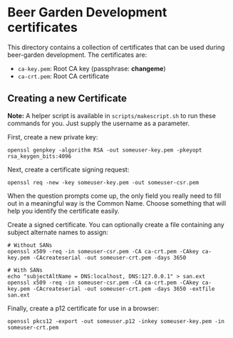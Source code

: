 # Beer Garden Development certificates

This directory contains a collection of certificates that can be used during
beer-garden development. The certificates are:

- `ca-key.pem`: Root CA key (passphrase: **changeme**)
- `ca-crt.pem`: Root CA certificate

## Creating a new Certificate

**Note:** A helper script is available in `scripts/makescript.sh` to run these
commands for you. Just supply the username as a parameter.

First, create a new private key:

```
openssl genpkey -algorithm RSA -out someuser-key.pem -pkeyopt rsa_keygen_bits:4096
```

Next, create a certificate signing request:

```
openssl req -new -key someuser-key.pem -out someuser-csr.pem
```

When the question prompts come up, the only field you really need to fill out in
a meaningful way is the Common Name. Choose something that will help you
identify the certificate easily.

Create a signed certificate. You can optionally create a file containing any
subject alternate names to assign:

```
# Without SANs
openssl x509 -req -in someuser-csr.pem -CA ca-crt.pem -CAkey ca-key.pem -CAcreateserial -out someuser-crt.pem -days 3650

# With SANs
echo "subjectAltName = DNS:localhost, DNS:127.0.0.1" > san.ext
openssl x509 -req -in someuser-csr.pem -CA ca-crt.pem -CAkey ca-key.pem -CAcreateserial -out someuser-crt.pem -days 3650 -extfile san.ext
```

Finally, create a p12 certificate for use in a browser:

```
openssl pkcs12 -export -out someuser.p12 -inkey someuser-key.pem -in someuser-crt.pem
```
